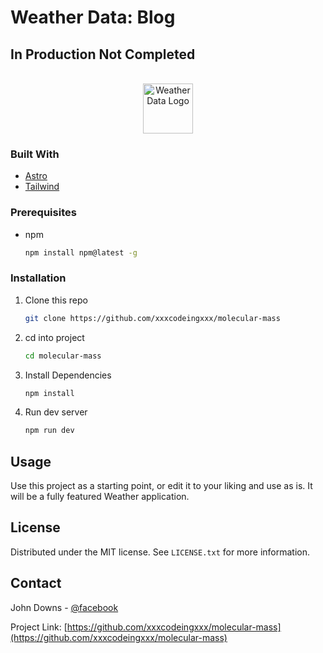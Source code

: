 # Weather Data: Blog

## In Production Not Completed

<br />
<div align="center">
   <a href="https://github.com/xxxcodeingxxxx/molecular-mass">
      <img src="/images/logo.svg" alt="Weather Data Logo" width="80" height="80">
   </a>
</div>

### Built With

- [Astro](https://astro.build)
- [Tailwind](https://tailwindcss.com/)

### Prerequisites

- npm
  ```sh
  npm install npm@latest -g
  ```

### Installation

1. Clone this repo
   ```sh
   git clone https://github.com/xxxcodeingxxx/molecular-mass
   ```
2. cd into project
   ```sh
   cd molecular-mass
   ```
3. Install Dependencies
   ```sh
   npm install
   ```
4. Run dev server
   ```sh
   npm run dev
   ```

## Usage

Use this project as a starting point, or edit it to your liking and use as is. It will be a fully featured Weather application.

## License

Distributed under the MIT license. See `LICENSE.txt` for more information.

## Contact

John Downs - [@facebook](https://facebook.com/john.downs.5872)

Project Link: [https://github.com/xxxcodeingxxx/molecular-mass](https://github.com/xxxcodeingxxx/molecular-mass)
